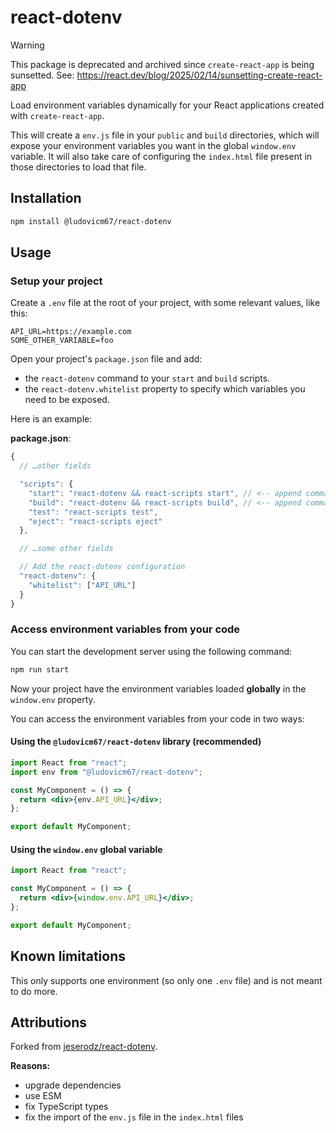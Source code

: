 # react-dotenv

> [!WARNING]
> This package is deprecated and archived since `create-react-app` is being sunsetted.
> See: https://react.dev/blog/2025/02/14/sunsetting-create-react-app

Load environment variables dynamically for your React applications created with `create-react-app`.

This will create a `env.js` file in your `public` and `build` directories, which will expose your environment variables you want in the global `window.env` variable.
It will also take care of configuring the `index.html` file present in those directories to load that file.

## Installation

```sh
npm install @ludovicm67/react-dotenv
```

## Usage

### Setup your project

Create a `.env` file at the root of your project, with some relevant values, like this:

```env
API_URL=https://example.com
SOME_OTHER_VARIABLE=foo
```

Open your project's `package.json` file and add:

- the `react-dotenv` command to your `start` and `build` scripts.
- the `react-dotenv.whitelist` property to specify which variables you need to be exposed.

Here is an example:

**package.json**:

```js
{
  // …other fields

  "scripts": {
    "start": "react-dotenv && react-scripts start", // <-- append command
    "build": "react-dotenv && react-scripts build", // <-- append command
    "test": "react-scripts test",
    "eject": "react-scripts eject"
  },

  // …some other fields

  // Add the react-dotenv configuration
  "react-dotenv": {
    "whitelist": ["API_URL"]
  }
}
```

### Access environment variables from your code

You can start the development server using the following command:

```sh
npm run start
```

Now your project have the environment variables loaded **globally** in the `window.env` property.

You can access the environment variables from your code in two ways:

#### Using the `@ludovicm67/react-dotenv` library (recommended)

```jsx
import React from "react";
import env from "@ludovicm67/react-dotenv";

const MyComponent = () => {
  return <div>{env.API_URL}</div>;
};

export default MyComponent;
```

#### Using the `window.env` global variable

```jsx
import React from "react";

const MyComponent = () => {
  return <div>{window.env.API_URL}</div>;
};

export default MyComponent;
```

## Known limitations

This only supports one environment (so only one `.env` file) and is not meant to do more.

## Attributions

Forked from [jeserodz/react-dotenv](https://github.com/jeserodz/react-dotenv/commit/5ca0fe8ae117f18ae43ca965534c4c3d13f81897).

**Reasons:**

- upgrade dependencies
- use ESM
- fix TypeScript types
- fix the import of the `env.js` file in the `index.html` files
